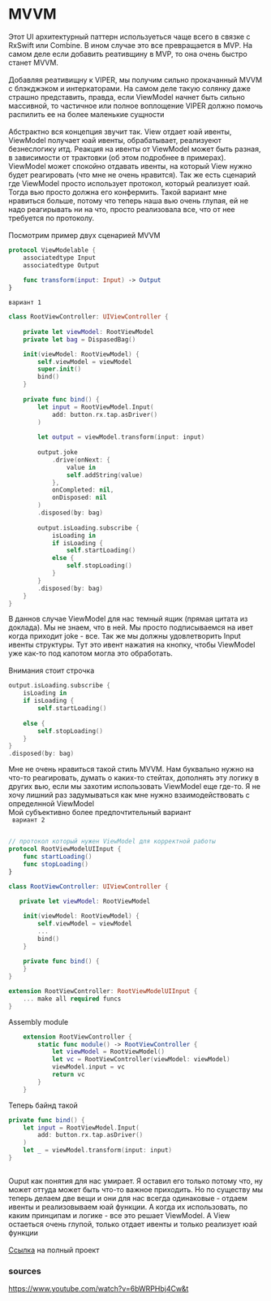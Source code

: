 # MVVM

Этот UI архитектурный паттерн используеться чаще всего в связке с RxSwift или Combine. В ином случае это все превращается в MVP. 
На самом деле если добавить реативщину в MVP, то она очень быстро станет MVVM. \
\
Добавляя реативищну к VIPER, мы получим сильно прокачанный MVVM с блэкджэком и интеркаторами. На самом деле такую солянку даже страшно представить, правда, если ViewModel начнет быть сильно массивной, то частичное или полное воплощение VIPER должно помочь распилить ее на более маленькие сущности \
\
Абстрактно вся концепция звучит так. View отдает юай ивенты, ViewModel получает юай ивенты, обрабатывает, реализуеют безнеслогику итд. Реакция на ивенты от ViewModel может быть разная, в зависимости от трактовки (об этом подробнее в примерах). ViewModel может спокойно отдавать ивенты, на который View нужно будет реагировать (что мне не очень нравится). Так же есть сценарий где ViewModel просто использует протокол, который реализует юай. Тогда вью просто должна его конфермить. Такой вариант мне нравиться больше, потому что теперь наша вью очень глупая, ей не надо реагирывать ни на что, просто реализовала все, что от нее требуется по протоколу. \
\
Посмотрим пример двух сценарией MVVM
```swift
protocol ViewModelable {
    associatedtype Input
    associatedtype Output
    
    func transform(input: Input) -> Output
}
````

```вариант 1```
```swift 
class RootViewController: UIViewController {
  
    private let viewModel: RootViewModel
    private let bag = DispasedBag()

    init(viewModel: RootViewModel) {
        self.viewModel = viewModel
        super.init()
        bind()
    }
    
    private func bind() {
        let input = RootViewModel.Input(
            add: button.rx.tap.asDriver()
        )
        
        let output = viewModel.transform(input: input)
    
        output.joke
            .drive(onNext: {
                value in
                self.addString(value)
            },
            onCompleted: nil,
            onDisposed: nil
        )
        .disposed(by: bag)
        
        output.isLoading.subscribe {
            isLoading in
            if isLoading {
                self.startLoading()
            else {
                self.stopLoading()
            }
        }
        .disposed(by: bag)
    }
}
```
В даннов случае ViewModel для нас темный ящик (прямая цитата из доклада). Мы не знаем, что в ней. Мы просто подписываемся на ивет когда приходит joke - все. Так же мы должны удовлетворить Input ивенты структуры. Тут это ивент нажатия на кнопку, чтобы ViewModel уже как-то под капотом могла это обработать. \
\
Внимания стоит строчка 
```swift 
output.isLoading.subscribe {
    isLoading in
    if isLoading {
        self.startLoading()
    
    else {
        self.stopLoading()
    }
}
.disposed(by: bag)
```
Мне не очень нравиться такой стиль MVVM. Нам буквально нужно на что-то реагировать, думать о каких-то стейтах, дополнять эту логику в других вью, если мы захотим использовать ViewModel еще где-то. Я не хочу лишний раз задумываться как мне нужно взаимодействовать с определнной ViewModel \
Мой субъективно более предпочтительный вариант \
``` вариант 2```

```swift 

// протокол который нужен ViewModel для корректной работы
protocol RootViewModelUIInput {
    func startLoading()
    func stopLoading()
}

class RootViewController: UIViewController {
   
   private let viewModel: RootViewModel

    init(viewModel: RootViewModel) {
        self.viewModel = viewModel
        ...
        bind()
    }   
    
    private func bind() {
    }
}

extension RootViewController: RootViewModelUIInput {
    ... make all required funcs 
}

```
Assembly module
``` swift 
    extension RootViewController {
        static func module() -> RootViewController {
            let viewModel = RootViewModel()
            let vc = RootViewController(viewModel: viewModel)
            viewModel.input = vc
            return vc
        }
    }
```
Теперь байнд такой 
```swift 
private func bind() {
    let input = RootViewModel.Input(
        add: button.rx.tap.asDriver()
    )
    let _ = viewModel.transform(input: input)
}
        
```
Ouput как понятия для нас умирает. Я оставил его только потому что, ну может оттуда может быть что-то важное приходить. Но по существу мы теперь делаем две вещи и они для нас всегда одинаковые - отдаем ивенты и реализовываем юай функции. А когда их использовать, по каким принципам и логике - все это решает ViewModel. А View остаеться очень глупой, только отдает ивенты и только реализует юай функции \
\
[Ссылка](#mvvm) на полный проект

### sources 
https://www.youtube.com/watch?v=6bWRPHbj4Cw&t
